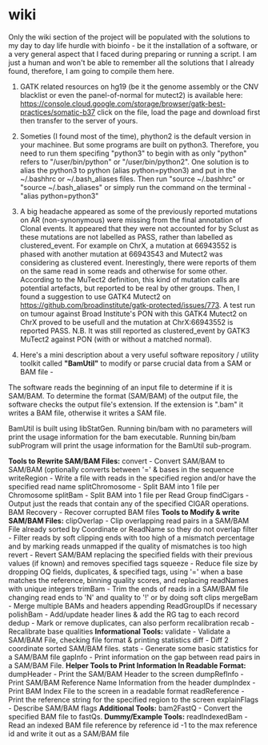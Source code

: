 # wiki
Only the wiki section of the project will be populated with the solutions to my day to day life hurdle with bioinfo - be it the installation of a software, or a very general aspect that I faced during preparing or running a script. I am just a human and won't be able to remember all the solutions that I already found, therefore, I am going to compile them here.


1. GATK related resources on hg19 (be it the genome assembly or the CNV blacklist or even the panel-of-normal for mutect2) is available here: https://console.cloud.google.com/storage/browser/gatk-best-practices/somatic-b37
click on the file, load the page and download first then transfer to the server of yours.

2. Someties (I found most of the time), phython2 is the default version in your machinee. But some programs are built on python3. Therefore, you need to run them specifing "python3" to begin with as only "python" refers to  "/user/bin/python" or "/user/bin/python2". One solution is to alias the python3 to python (alias python=python3) and put in the ~/.bashhrc or ~/.bash_aliases files. Then run "source  ~/.bashhrc" or "source ~/.bash_aliases"
or simply run the command on the terminal -
"alias python=python3"

3. A big headache appeared as some of the previously reported mutations on AR (non-synonymous) were missing from the final annotation of Clonal events. It appeared that they were not accounted for by Sclust as these mutations are not labelled as PASS, rather than labelled as clustered_event. For example on ChrX, a mutation at 66943552 is phased with another mutation at 66943543 and Mutect2 was considering as clustered event. Inerestingly, there were reports of them on the same read in some reads and otherwise for some other. According to the MuTect2 definition, this kind of mutation calls are potential artefacts, but reported to be real by other groups. Then, I found a suggestion to use GATK4 Mutect2 on https://github.com/broadinstitute/gatk-protected/issues/773. A test run on tumour against Broad Institute's PON with this GATK4 Mutect2 on ChrX proved to be usefull and the mutation at ChrX:66943552 is reported PASS.
N.B. It was still reported as clustered_event by GATK3 MuTect2 against PON (with or without a matched normal).

4. Here's a mini description about a very useful software repository / utility toolkit called **"BamUtil"** to modify or parse crucial data from a SAM or BAM file -

The software reads the beginning of an input file to determine if it is SAM/BAM. To determine the format (SAM/BAM) of the output file, the software checks the output file's extension. If the extension is ".bam" it writes a BAM file, otherwise it writes a SAM file.

BamUtil is built using libStatGen. Running bin/bam with no parameters will print the usage information for the bam executable. Running bin/bam subProgram will print the usage information for the BamUtil sub-program.

**Tools to Rewrite SAM/BAM Files:**
convert - Convert SAM/BAM to SAM/BAM (optionally converts between '=' & bases in the sequence
writeRegion - Write a file with reads in the specified region and/or have the specified read name
splitChromosome - Split BAM into 1 file per Chromosome
splitBam - Split BAM into 1 file per Read Group
findCigars - Output just the reads that contain any of the specified CIGAR operations.
BAM Recovery - Recover corrupted BAM files
**Tools to Modify & write SAM/BAM Files:**
clipOverlap - Clip overlapping read pairs in a SAM/BAM File already sorted by Coordinate or ReadName so they do not overlap
filter - Filter reads by soft clipping ends with too high of a mismatch percentage and by marking reads unmapped if the quality of mismatches is too high
revert - Revert SAM/BAM replacing the specified fields with their previous values (if known) and removes specified tags
squeeze - Reduce file size by dropping OQ fields, duplicates, & specified tags, using '=' when a base matches the reference, binning quality scores, and replacing readNames with unique integers
trimBam - Trim the ends of reads in a SAM/BAM file changing read ends to 'N' and quality to '!' or by doing soft clips
mergeBam - Merge multiple BAMs and headers appending ReadGroupIDs if necessary
polishBam - Add/update header lines & add the RG tag to each record
dedup - Mark or remove duplicates, can also perform recalibration
recab - Recalibrate base qualities
**Informational Tools:**
validate - Validate a SAM/BAM File, checking file format & printing statistics
diff - Diff 2 coordinate sorted SAM/BAM files.
stats - Generate some basic statistics for a SAM/BAM file
gapInfo - Print information on the gap between read pairs in a SAM/BAM File.
**Helper Tools to Print Information In Readable Format:**
dumpHeader - Print the SAM/BAM Header to the screen
dumpRefInfo - Print SAM/BAM Reference Name Information from the header
dumpIndex - Print BAM Index File to the screen in a readable format
readReference - Print the reference string for the specified region to the screen
explainFlags - Describe SAM/BAM flags
**Additional Tools:**
bam2FastQ - Convert the specified BAM file to fastQs.
**Dummy/Example Tools:**
readIndexedBam - Read an indexed BAM file reference by reference id -1 to the max reference id and write it out as a SAM/BAM file
